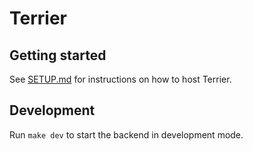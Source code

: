# Terrier

## Getting started

See [SETUP.md](./SETUP.md) for instructions on how to host Terrier.

## Development

Run `make dev` to start the backend in development mode.
